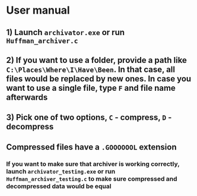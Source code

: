 # User manual
## 1) Launch `archivator.exe` or run `Huffman_archiver.c`
## 2) If you want to use a folder, provide a path like `C:\Places\Where\I\Have\Been`. In that case, all files would be replaced by new ones. In case you want to use a single file, type `F` and file name afterwards
## 3) Pick one of two options, `C` - compress, `D` - decompress


## Compressed files have a `.GOOOOOOL` extension

### If you want to make sure that archiver is working correctly, launch `archivator_testing.exe` or run `Huffman_archiver_testing.c` to make sure compressed and decompressed data would be equal
